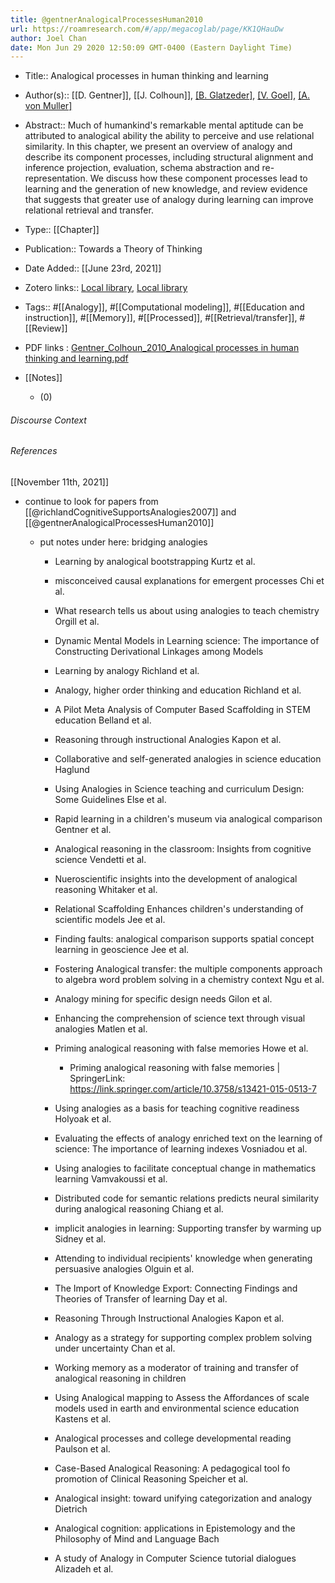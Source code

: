 ```yaml
---
title: @gentnerAnalogicalProcessesHuman2010
url: https://roamresearch.com/#/app/megacoglab/page/KK1QHauDw
author: Joel Chan
date: Mon Jun 29 2020 12:50:09 GMT-0400 (Eastern Daylight Time)
---
```


- Title:: Analogical processes in human thinking and learning
- Author(s):: [[D. Gentner]], [[J. Colhoun]], [[B. Glatzeder]](editor), [[V. Goel]](editor), [[A. von Muller]](editor)
- Abstract:: Much of humankind's remarkable mental aptitude can be attributed to analogical ability the ability to perceive and use relational similarity. In this chapter, we present an overview of analogy and describe its component processes, including structural alignment and inference projection, evaluation, schema abstraction and re-representation. We discuss how these component processes lead to learning and the generation of new knowledge, and review evidence that suggests that greater use of analogy during learning can improve relational retrieval and transfer.
- Type:: [[Chapter]]
- Publication:: Towards a Theory of Thinking
- Date Added:: [[June 23rd, 2021]]
- Zotero links:: [Local library](zotero://select/groups/2451508/items/C99WZHCP), [Local library](https://www.zotero.org/groups/2451508/items/C99WZHCP)
- Tags:: #[[Analogy]], #[[Computational modeling]], #[[Education and instruction]], #[[Memory]], #[[Processed]], #[[Retrieval/transfer]], #[[Review]]
- PDF links : [Gentner_Colhoun_2010_Analogical processes in human thinking and learning.pdf](zotero://open-pdf/groups/2451508/items/FZ9JL38G)
- [[Notes]]

    - (0)

###### Discourse Context



###### References

[[November 11th, 2021]]

- continue to look for papers from [[@richlandCognitiveSupportsAnalogies2007]] and [[@gentnerAnalogicalProcessesHuman2010]]

    - put notes under here: bridging analogies

        - Learning by analogical bootstrapping Kurtz et al.

        - misconceived causal explanations for emergent processes Chi et al.

        - What research tells us about using analogies to teach chemistry Orgill et al.

        - Dynamic Mental Models in Learning science: The importance of Constructing Derivational Linkages among Models

        - Learning by analogy Richland et al.

        - Analogy, higher order thinking and education Richland et al.

        - A Pilot Meta Analysis of Computer Based Scaffolding in STEM education Belland et al.

        - Reasoning through instructional Analogies Kapon et al.

        - Collaborative and self-generated analogies in science education Haglund

        - Using Analogies in Science teaching and curriculum Design: Some Guidelines Else et al.

        - Rapid learning in a children's museum via analogical comparison Gentner et al.

        - Analogical reasoning in the classroom: Insights from cognitive science Vendetti et al.

        - Nueroscientific insights into the development of analogical reasoning Whitaker et al.

        - Relational Scaffolding Enhances children's understanding of scientific models Jee et al.

        - Finding faults: analogical comparison supports spatial concept learning in geoscience Jee et al.

        - Fostering Analogical transfer: the multiple components approach to algebra word problem solving in a chemistry context Ngu et al.

        - Analogy mining for specific design needs Gilon et al.

        - Enhancing the comprehension of science text through visual analogies Matlen et al.

        - Priming analogical reasoning with false memories Howe et al.

            - Priming analogical reasoning with false memories | SpringerLink: https://link.springer.com/article/10.3758/s13421-015-0513-7

        - Using analogies as a basis for teaching cognitive readiness Holyoak et al.

        - Evaluating the effects of analogy enriched text on the learning of science: The importance of learning indexes Vosniadou et al.

        - Using analogies to facilitate conceptual change in mathematics learning Vamvakoussi et al.

        - Distributed code for semantic relations predicts neural similarity during analogical reasoning Chiang et al.

        - implicit analogies in learning: Supporting transfer by warming up Sidney et al.

        - Attending to individual recipients' knowledge when generating persuasive analogies Olguin et al.

        - The Import of Knowledge Export: Connecting Findings and Theories of Transfer of learning Day et al.

        - Reasoning Through Instructional Analogies Kapon et al.

        - Analogy as a strategy for supporting complex problem solving under uncertainty Chan et al.

        - Working memory as a moderator of training and transfer of analogical reasoning in children

        - Using Analogical mapping to Assess the Affordances of scale models used in earth and environmental science education Kastens et al.

        - Analogical processes and college developmental reading Paulson et al.

        - Case-Based Analogical Reasoning: A pedagogical tool fo promotion of Clinical Reasoning Speicher et al.

        - Analogical insight: toward unifying categorization and analogy Dietrich

        - Analogical cognition: applications in Epistemology and the Philosophy of Mind and Language Bach

        - A study of Analogy in Computer Science tutorial dialogues Alizadeh et al.
